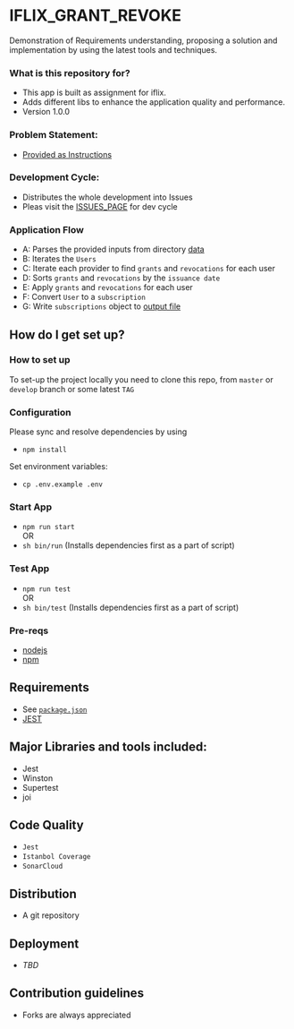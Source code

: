 # IFLIX_GRANT_REVOKE #

Demonstration of Requirements understanding, proposing a solution and implementation by using the latest tools and techniques. 

### What is this repository for? ###

* This app is built as assignment for iflix. 
* Adds different libs to enhance the application quality and performance.
* Version 1.0.0

### Problem Statement:
- [Provided as Instructions](INSTRUCTIONS.md)

### Development Cycle:
- Distributes the whole development into Issues
- Pleas visit the [ISSUES_PAGE](https://github.com/naeemark/iflix-grant-revoke/issues) for dev cycle


### Application Flow ###

- A: Parses the provided inputs from directory [data](/data)
- B: Iterates the `Users`
- C: Iterate each provider to find `grants` and `revocations` for each user
- D: Sorts `grants` and `revocations` by the `issuance date`
- E: Apply `grants` and `revocations` for each user
- F: Convert `User` to a `subscription`
- G: Write `subscriptions` object to [output file](/output/result.json)

## How do I get set up? ##

### How to set up ###
To set-up the project locally you need to clone this repo, from `master` or `develop` branch or some latest `TAG`

### Configuration ###

Please sync and resolve dependencies by using
- `npm install`

Set environment variables:
- `cp .env.example .env`

### Start App
- `npm run start`    
    OR
- `sh bin/run` (Installs dependencies first as a part of script)

### Test App
- `npm run test`   
   OR
- `sh bin/test` (Installs dependencies first as a part of script)

### Pre-reqs

- [nodejs](https://nodejs.org)
- [npm](www.npmjs.com/‎)

## Requirements ##

- See [`package.json`](/package.json)
- [JEST](https://jestjs.io)


## Major Libraries and tools included: ##

- Jest
- Winston
- Supertest
- joi

## Code Quality ##

- `Jest`
- `Istanbol Coverage`
- `SonarCloud`

## Distribution ##
- A git repository

## Deployment ##
- _TBD_

## Contribution guidelines ##

- Forks are always appreciated
